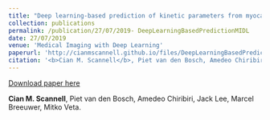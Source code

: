 ```yaml
---
title: "Deep learning-based prediction of kinetic parameters from myocardial perfusion MRI"
collection: publications
permalink: /publication/27/07/2019- DeepLearningBasedPredictionMIDL
date: 27/07/2019
venue: 'Medical Imaging with Deep Learning'
paperurl: 'http://cianmscannell.github.io/files/DeepLearningBasedPredictionMIDL.pdf '
citation: '<b>Cian M. Scannell</b>, Piet van den Bosch, Amedeo Chiribiri, Jack Lee, Marcel Breeuwer, Mitko Veta.'
---
```


<a href='http://cianmscannell.github.io/files/DeepLearningBasedPredictionMIDL.pdf '>Download paper here</a>


<b>Cian M. Scannell</b>, Piet van den Bosch, Amedeo Chiribiri, Jack Lee, Marcel Breeuwer, Mitko Veta.